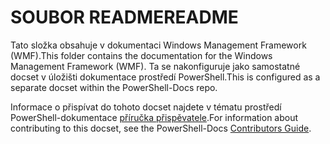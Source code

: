 # <a name="readme"></a><span data-ttu-id="634f9-101">SOUBOR README</span><span class="sxs-lookup"><span data-stu-id="634f9-101">README</span></span>

<span data-ttu-id="634f9-102">Tato složka obsahuje v dokumentaci Windows Management Framework (WMF).</span><span class="sxs-lookup"><span data-stu-id="634f9-102">This folder contains the documentation for the Windows Management Framework (WMF).</span></span>
<span data-ttu-id="634f9-103">Ta se nakonfiguruje jako samostatné docset v úložišti dokumentace prostředí PowerShell.</span><span class="sxs-lookup"><span data-stu-id="634f9-103">This is configured as a separate docset within the PowerShell-Docs repo.</span></span>

<span data-ttu-id="634f9-104">Informace o přispívat do tohoto docset najdete v tématu prostředí PowerShell-dokumentace [příručka přispěvatele](https://github.com/PowerShell/PowerShell-Docs/blob/staging/CONTRIBUTING.md).</span><span class="sxs-lookup"><span data-stu-id="634f9-104">For information about contributing to this docset, see the PowerShell-Docs [Contributors Guide](https://github.com/PowerShell/PowerShell-Docs/blob/staging/CONTRIBUTING.md).</span></span>